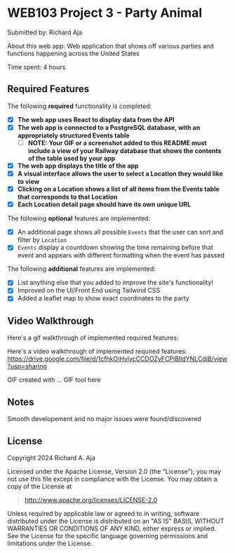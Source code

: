 # WEB103 Project 3 - Party Animal

Submitted by: Richard Aja

About this web app: Web application that shows off various parties and functions happening across the United States

Time spent: 4 hours

## Required Features

The following **required** functionality is completed:

<!-- Make sure to check off completed functionality below -->

- [x] **The web app uses React to display data from the API**
- [x] **The web app is connected to a PostgreSQL database, with an appropriately structured Events table**
  - [ ] **NOTE: Your GIF or a screenshot added to this README must include a view of your Railway database that shows the contents of the table used by your app**
- [x] **The web app displays the title of the app**
- [x] **A visual interface allows the user to select a Location they would like to view**
- [x] **Clicking on a Location shows a list of all items from the Events table that corresponds to that Location**
- [x] **Each Location detail page should have its own unique URL**

The following **optional** features are implemented:

- [x] An additional page shows all possible `Events` that the user can sort and filter by `Location`
- [x] `Events` display a countdown showing the time remaining before that event and appears with different formatting when the event has passed

The following **additional** features are implemented:

- [x] List anything else that you added to improve the site's functionality!
- [x] Improved on the UI/Front End using Tailwind CSS 
- [x] Added a leaflet map to show exact coordinates to the party 

## Video Walkthrough


Here's a gif walkthrough of implemented required features:


Here's a video walkthrough of implemented required features: https://drive.google.com/file/d/1cfhkOiHvlycCCDOZyFCPjBIldYNLCdjB/view?usp=sharing


GIF created with ...  GIF tool here


## Notes

Smooth developement and no major issues were found/discovered

## License

Copyright 2024 Richard A. Aja

Licensed under the Apache License, Version 2.0 (the "License"); you may not use this file except in compliance with the License. You may obtain a copy of the License at

> http://www.apache.org/licenses/LICENSE-2.0

Unless required by applicable law or agreed to in writing, software distributed under the License is distributed on an "AS IS" BASIS, WITHOUT WARRANTIES OR CONDITIONS OF ANY KIND, either express or implied. See the License for the specific language governing permissions and limitations under the License.
